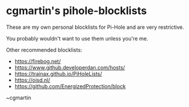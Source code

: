 # cgmartin's pihole-blocklists

These are my own personal blocklists for Pi-Hole and are very restrictive. 

You probably wouldn't want to use them unless you're me.

Other recommended blocklists:
* https://firebog.net/
* https://www.github.developerdan.com/hosts/
* https://trainax.github.io/PiHoleLists/
* https://oisd.nl/
* https://github.com/EnergizedProtection/block

~cgmartin
